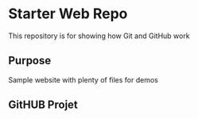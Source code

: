 # Starter Web Repo

This repository is for showing how Git and GitHub work

## Purpose

Sample website with plenty of files for demos

## GitHUB Projet